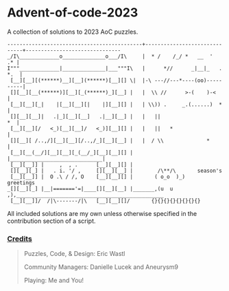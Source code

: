 # Advent-of-code-2023

A collection of solutions to 2023 AoC puzzles.

    --------------------------------------------+------------------------------+-------------------------------
    _/I\_____________o______________o___/I\     |  * /    /_/ *   __  '     .* |
    I"""_____________|______________|___"""I\   |      *//      _|__|_   . *.  |
     [__][__][(******)__][__](******)[__][] \|  |-\ ---//---*----(oo)----------|
     [][__][__(******)][__][_(******)_][__] |   |  \\ //      >-(    )-<       |
     [__][__][_|    |[__][__][|    |][__][] |   | \\)) .     _.(......)  *     |
     [][__][__]|   .|_][__][__]   .|__][__] |   |   ||                      *  |
     [__][__][/   <_)[__][__]/   <_)][__][] |   |   ||   *                     |
     [][__][ /..,/][__][__][/..,/_][__][__] |   |  / \\              *         |
     [__][__(__/][__][__][_(__/_][__][__][] |   |______________________________|
     [__][__]] |     ,  , .      [__][__][] |
     [][__][_] |   . i. '/ ,     [][__][__] |        /\**/\       season's
     [__][__]] |  O .\ / /, O    [__][__][] |       ( o_o  )_)       greetings
    _[][__][_] |__|======='=|____[][__][__] |_______,(u  u  ,),________________________________________________
     [__][__]]/  /|\-------/|\   [__][__][]/       {}{}{}{}{}{}{}{}

All included solutions are my own unless otherwise specified in the contribution section of a script.

### [Credits](https://adventofcode.com/2023/about)

> Puzzles, Code, & Design: Eric Wastl
>
>Community Managers: Danielle Lucek and Aneurysm9
>
> Playing: Me and You!
